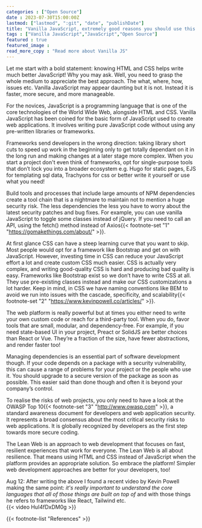 ```yaml
---
categories : ["Open Source"]
date : 2023-07-30T15:00:00Z
lastmod: ["lastmod", ":git", "date", "publishDate"]
title: "Vanilla JavaScript, extremely good reasons you should use this to create a lean web!"
tags : ["Vanilla JavaScript","JavaScript","Open Source"]
featured : true
featured_image :
read_more_copy : "Read more about Vanilla JS"
---
```


Let me start with a bold statement: knowing HTML and CSS helps write much better JavaScript! Why you may ask.  Well, you need to grasp the whole medium to appreciate the best approach. The what, where, how, issues etc. Vanilla JavaScript may appear daunting but it is not. Instead it is faster, more secure, and more manageable. 

For the novices, JavaScript is a programming language that is one of the core technologies of the World Wide Web, alongside HTML and CSS. Vanilla JavaScript has been coined for the basic form of JavaScript used to create web applications. It involves writing pure JavaScript code without using any pre-written libraries or frameworks. 

Frameworks send developers in the wrong direction: taking library short cuts to speed up work in the beginning only to get totally dependant on it in the long run and making changes at a later stage more complex. When you start a project don't even think of frameworks, opt for single-purpose tools that don’t lock you into a broader ecosystem e.g. Hugo for static pages, EJS for templating sql data, Trachyons for css or better write it yourself or use what you need!

Build tools and processes that include large amounts of NPM dependencies create a tool chain that is a nightmare to maintain not to mention a huge security risk. The less dependencies the less you have to worry about the latest security patches and bug fixes. For example, you can use vanilla JavaScript to toggle some classes instead of jQuery. If you need to call an API, using the fetch() method instead of Axios{{< footnote-set "1" "https://gomakethings.com/about/" >}}. 

At first glance CSS can have a steep learning curve that you want to skip. Most people would opt for a framework like Bootstrap and get on with JavaScript. However, investing time in CSS can reduce your JavaScript effort a lot and create custom CSS much easier. CSS is actually very complex, and writing good-quality CSS is hard and producing bad quality is easy. Frameworks like Bootstrap exist so we don’t have to write CSS at all. They use pre-existing classes instead and make our CSS customizations a lot harder. Keep in mind, in CSS we have naming conventions like BEM to avoid we run into issues with the cascade, specificity, and scalability{{< footnote-set "2" "https://www.kevinpowell.co/articles/" >}}. 

The web platform is really powerful but at times you either need to write your own custom code or reach for a third-party tool. When you do, favor tools that are small, modular, and dependency-free. For example, if you need state-based UI in your project, Preact or SolidJS are better choices than React or Vue. They’re a fraction of the size, have fewer abstractions, and render faster too!

Managing dependencies is an essential part of software development though. If your code depends on a package with a security vulnerability, this can cause a range of problems for your project or the people who use it. You should upgrade to a secure version of the package as soon as possible. This easier said than done though and often it is beyond your company’s control.

To realise the risks of web projects, you only need to have a look at the OWASP Top 10{{< footnote-set "3" "http://www.owasp.com" >}}, a standard awareness document for developers and web application security. It represents a broad consensus about the most critical security risks to web applications. It is globally recognized by developers as the first step towards more secure coding. 

The Lean Web is an approach to web development that focuses on fast, resilient experiences that work for everyone.  The Lean Web is all about resilience. That means using HTML and CSS instead of JavaScript when the platform provides an appropriate solution. So embrace the platform! Simpler web development approaches are better for your developers, too!

Aug 12: After writing the above I found a recent video by Kevin Powell making the same point: *it's really important to understand the core languages that all of those things are built on top of* and with those things he refers to frameworks like React, Tailwind etc.  
{{< video HuI4fDxDM0g >}}

{{< footnote-list "References" >}}